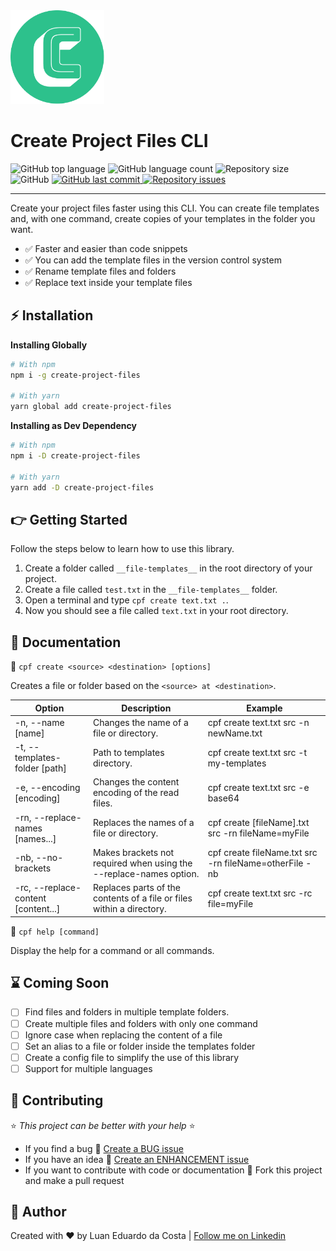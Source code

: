 <div>
  <img src="/resources/LogoRound.png" width="150px" height="150px" alt="Project Logo">

  <h1>Create Project Files CLI</h1>

  <div>
    <img alt="GitHub top language" src="https://img.shields.io/github/languages/top/luanedcosta/create-project-files-cli.svg">
    <img alt="GitHub language count" src="https://img.shields.io/github/languages/count/luanedcosta/create-project-files-cli.svg">
    <img alt="Repository size" src="https://img.shields.io/github/repo-size/luanedcosta/create-project-files-cli.svg">
    <img alt="GitHub" src="https://img.shields.io/github/license/luanedcosta/create-project-files-cli.svg">
    <a href="https://github.com/luanedcosta/create-project-files-cli/commits/master">
      <img alt="GitHub last commit" src="https://img.shields.io/github/last-commit/luanedcosta/create-project-files-cli.svg">
    </a>
    <a href="https://github.com/luanedcosta/create-project-files-cli/issues">
      <img alt="Repository issues" src="https://img.shields.io/github/issues/luanedcosta/create-project-files-cli.svg">
    </a>
  </div>
</div>

---

Create your project files faster using this CLI. You can create file templates and, with one command, create copies of your templates in the folder you want.

- :white_check_mark: Faster and easier than code snippets
- :white_check_mark: You can add the template files in the version control system
- :white_check_mark: Rename template files and folders
- :white_check_mark: Replace text inside your template files

## :zap: Installation

**Installing Globally**

```bash
# With npm
npm i -g create-project-files

# With yarn
yarn global add create-project-files
```

**Installing as Dev Dependency**

```bash
# With npm
npm i -D create-project-files

# With yarn
yarn add -D create-project-files
```

## :point_right: Getting Started

Follow the steps below to learn how to use this library.

1. Create a folder called `__file-templates__` in the root directory of your project.
2. Create a file called `test.txt` in the `__file-templates__` folder.
3. Open a terminal and type `cpf create text.txt .`.
4. Now you should see a file called `text.txt` in your root directory.

## :page_facing_up: Documentation

:large_blue_circle: `cpf create <source> <destination> [options]`

Creates a file or folder based on the `<source> at <destination>`.

| Option                              | Description                                                           | Example                                                |
| ----------------------------------- | --------------------------------------------------------------------- | ------------------------------------------------------ |
| -n, --name [name]                   | Changes the name of a file or directory.                              | cpf create text.txt src -n newName.txt                 |
| -t, --templates-folder [path]       | Path to templates directory.                                          | cpf create text.txt src -t my-templates                |
| -e, --encoding [encoding]           | Changes the content encoding of the read files.                       | cpf create text.txt src -e base64                      |
| -rn, --replace-names [names...]     | Replaces the names of a file or directory.                            | cpf create [fileName].txt src -rn fileName=myFile      |
| -nb, --no-brackets                  | Makes brackets not required when using the --replace-names option.    | cpf create fileName.txt src -rn fileName=otherFile -nb |
| -rc, --replace-content [content...] | Replaces parts of the contents of a file or files within a directory. | cpf create text.txt src -rc file=myFile                |

:large_blue_circle: `cpf help [command]`

Display the help for a command or all commands.

## :hourglass: Coming Soon

- [ ] Find files and folders in multiple template folders.
- [ ] Create multiple files and folders with only one command
- [ ] Ignore case when replacing the content of a file
- [ ] Set an alias to a file or folder inside the templates folder
- [ ] Create a config file to simplify the use of this library
- [ ] Support for multiple languages

## :handshake: Contributing

:star: _This project can be better with your help_ :star:

- If you find a bug :small_blue_diamond: [Create a BUG issue](https://github.com/LuanEdCosta/create-project-files-cli/issues)
- If you have an idea :small_blue_diamond: [Create an ENHANCEMENT issue](https://github.com/LuanEdCosta/create-project-files-cli/issues)
- If you want to contribute with code or documentation :small_blue_diamond: Fork this project and make a pull request

## :man: Author

Created with :heart: by Luan Eduardo da Costa | [Follow me on Linkedin](https://www.linkedin.com/in/luaneducosta/)
